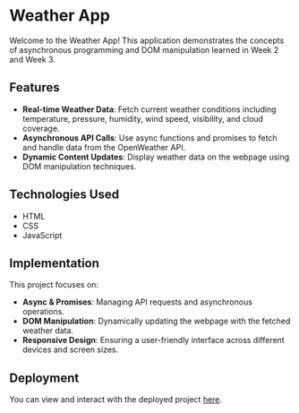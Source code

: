 # Weather App

Welcome to the Weather App! This application demonstrates the concepts of asynchronous programming and DOM manipulation learned in Week 2 and Week 3.

## Features

- **Real-time Weather Data**: Fetch current weather conditions including temperature, pressure, humidity, wind speed, visibility, and cloud coverage.
- **Asynchronous API Calls**: Use async functions and promises to fetch and handle data from the OpenWeather API.
- **Dynamic Content Updates**: Display weather data on the webpage using DOM manipulation techniques.

## Technologies Used

- HTML
- CSS
- JavaScript

## Implementation

This project focuses on:

- **Async & Promises**: Managing API requests and asynchronous operations.
- **DOM Manipulation**: Dynamically updating the webpage with the fetched weather data.
- **Responsive Design**: Ensuring a user-friendly interface across different devices and screen sizes.

## Deployment

You can view and interact with the deployed project [here](your-deployment-link).
